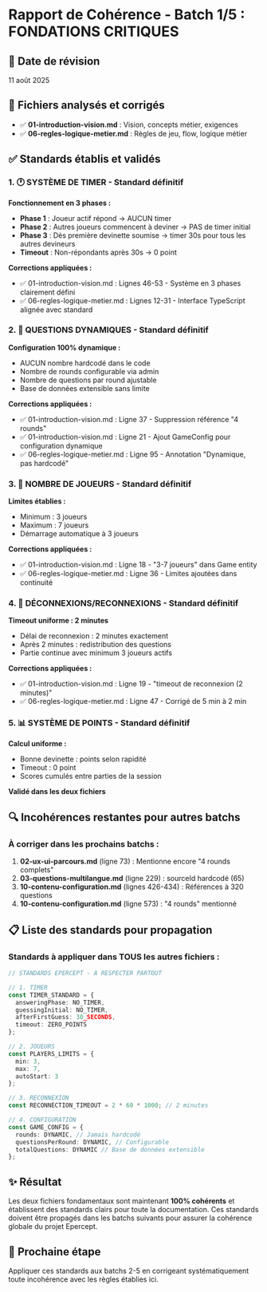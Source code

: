 # Rapport de Cohérence - Batch 1/5 : FONDATIONS CRITIQUES

## 📅 Date de révision
11 août 2025

## 📁 Fichiers analysés et corrigés
- ✅ **01-introduction-vision.md** : Vision, concepts métier, exigences
- ✅ **06-regles-logique-metier.md** : Règles de jeu, flow, logique métier

## ✅ Standards établis et validés

### 1. 🕐 SYSTÈME DE TIMER - Standard définitif
**Fonctionnement en 3 phases :**
- **Phase 1** : Joueur actif répond → AUCUN timer
- **Phase 2** : Autres joueurs commencent à deviner → PAS de timer initial
- **Phase 3** : Dès première devinette soumise → timer 30s pour tous les autres devineurs
- **Timeout** : Non-répondants après 30s → 0 point

**Corrections appliquées :**
- ✅ 01-introduction-vision.md : Lignes 46-53 - Système en 3 phases clairement défini
- ✅ 06-regles-logique-metier.md : Lignes 12-31 - Interface TypeScript alignée avec standard

### 2. 🔢 QUESTIONS DYNAMIQUES - Standard définitif
**Configuration 100% dynamique :**
- AUCUN nombre hardcodé dans le code
- Nombre de rounds configurable via admin
- Nombre de questions par round ajustable
- Base de données extensible sans limite

**Corrections appliquées :**
- ✅ 01-introduction-vision.md : Ligne 37 - Suppression référence "4 rounds"
- ✅ 01-introduction-vision.md : Ligne 21 - Ajout GameConfig pour configuration dynamique
- ✅ 06-regles-logique-metier.md : Ligne 95 - Annotation "Dynamique, pas hardcodé"

### 3. 👥 NOMBRE DE JOUEURS - Standard définitif
**Limites établies :**
- Minimum : 3 joueurs
- Maximum : 7 joueurs
- Démarrage automatique à 3 joueurs

**Corrections appliquées :**
- ✅ 01-introduction-vision.md : Ligne 18 - "3-7 joueurs" dans Game entity
- ✅ 06-regles-logique-metier.md : Ligne 36 - Limites ajoutées dans continuité

### 4. 🔌 DÉCONNEXIONS/RECONNEXIONS - Standard définitif
**Timeout uniforme : 2 minutes**
- Délai de reconnexion : 2 minutes exactement
- Après 2 minutes : redistribution des questions
- Partie continue avec minimum 3 joueurs actifs

**Corrections appliquées :**
- ✅ 01-introduction-vision.md : Ligne 19 - "timeout de reconnexion (2 minutes)"
- ✅ 06-regles-logique-metier.md : Ligne 47 - Corrigé de 5 min à 2 min

### 5. 📊 SYSTÈME DE POINTS - Standard définitif
**Calcul uniforme :**
- Bonne devinette : points selon rapidité
- Timeout : 0 point
- Scores cumulés entre parties de la session

**Validé dans les deux fichiers**

## 🔍 Incohérences restantes pour autres batchs

### À corriger dans les prochains batchs :
1. **02-ux-ui-parcours.md** (ligne 73) : Mentionne encore "4 rounds complets"
2. **03-questions-multilangue.md** (ligne 229) : sourceId hardcodé (65)
3. **10-contenu-configuration.md** (lignes 426-434) : Références à 320 questions
4. **10-contenu-configuration.md** (ligne 573) : "4 rounds" mentionné

## 📋 Liste des standards pour propagation

### Standards à appliquer dans TOUS les autres fichiers :

```typescript
// STANDARDS EPERCEPT - À RESPECTER PARTOUT

// 1. TIMER
const TIMER_STANDARD = {
  answeringPhase: NO_TIMER,
  guessingInitial: NO_TIMER,
  afterFirstGuess: 30_SECONDS,
  timeout: ZERO_POINTS
};

// 2. JOUEURS
const PLAYERS_LIMITS = {
  min: 3,
  max: 7,
  autoStart: 3
};

// 3. RECONNEXION
const RECONNECTION_TIMEOUT = 2 * 60 * 1000; // 2 minutes

// 4. CONFIGURATION
const GAME_CONFIG = {
  rounds: DYNAMIC, // Jamais hardcodé
  questionsPerRound: DYNAMIC, // Configurable
  totalQuestions: DYNAMIC // Base de données extensible
};
```

## ✨ Résultat

Les deux fichiers fondamentaux sont maintenant **100% cohérents** et établissent des standards clairs pour toute la documentation. Ces standards doivent être propagés dans les batchs suivants pour assurer la cohérence globale du projet Epercept.

## 🎯 Prochaine étape

Appliquer ces standards aux batchs 2-5 en corrigeant systématiquement toute incohérence avec les règles établies ici.